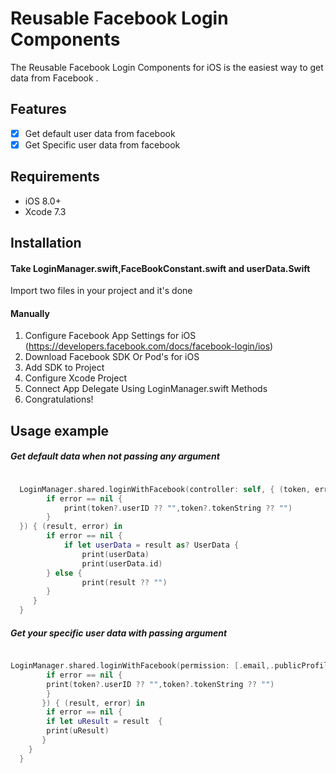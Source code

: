 # Reusable Facebook Login Components


The Reusable Facebook Login Components  for iOS is the easiest way to get data  from Facebook .


## Features

- [x] Get default user data from facebook
- [x] Get Specific user data from facebook

## Requirements

- iOS 8.0+
- Xcode 7.3

## Installation

#### Take LoginManager.swift,FaceBookConstant.swift and userData.Swift
 Import two files in your project and it's done

#### Manually
 1. Configure Facebook App Settings for iOS (https://developers.facebook.com/docs/facebook-login/ios)
 2. Download Facebook SDK Or Pod's for iOS
 3. Add SDK to Project
 4. Configure Xcode Project
 5. Connect App Delegate Using LoginManager.swift Methods
 6. Congratulations!

## Usage example

##### Get default data when not passing any argument

```swift

  LoginManager.shared.loginWithFacebook(controller: self, { (token, error) in
        if error == nil {
            print(token?.userID ?? "",token?.tokenString ?? "")
        }
  }) { (result, error) in
        if error == nil {
            if let userData = result as? UserData {
                print(userData)
                print(userData.id)
        } else {
                print(result ?? "")
        }
     }
  }
```  
##### Get your specific user data with passing argument

```swift    

LoginManager.shared.loginWithFacebook(permission: [.email,.publicProfile,.userBirthday], requriedFields: [.birthday,.about,.email], controller: self, { (token, error) in
        if error == nil {
        print(token?.userID ?? "",token?.tokenString ?? "")
        }
       }) { (result, error) in
        if error == nil {
        if let uResult = result  {
        print(uResult)
       }
    }
  }

```


